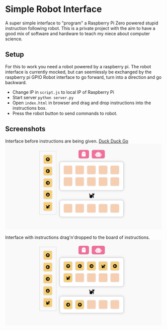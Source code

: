 # Simple Robot Interface
A super simple interface to "program" a Raspberry Pi Zero powered stupid instruction following robot. This is a private project with the aim to have a good mix of software and hardware to teach my niece about computer science.

## Setup

For this to work you need a robot powered by a raspberry pi. The robot interface is currently mocked, but can seemlessly be exchanged by the raspberry pi GPIO Robot interface to go forward, turn into a direction and go backward.

* Change IP in `script.js` to local IP of Raspberry Pi
* Start server ```python server.py```
* Open `index.html` in browser and drag and drop instructions into the instructions box.
* Press the robot button to send commands to robot.

## Screenshots

Interface before instructions are being given.
[Duck Duck Go](https://duckduckgo.com)
![start interface](/img/start-interface.png)

Interface with instructions drag'n'dropped to the board of instructions.
![interface](/img/interface.png)
